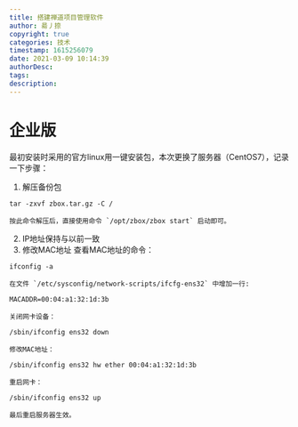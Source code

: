 ```yaml
---
title: 搭建禅道项目管理软件
author: 昜丿捺
copyright: true
categories: 技术
timestamp: 1615256079
date: 2021-03-09 10:14:39
authorDesc:
tags:
description:
---
```

# 企业版
最初安装时采用的官方linux用一键安装包，本次更换了服务器（CentOS7），记录一下步骤：

<!-- more -->

1. 解压备份包
```
tar -zxvf zbox.tar.gz -C /
```
	按此命令解压后，直接使用命令 `/opt/zbox/zbox start` 启动即可。
2. IP地址保持与以前一致
3. 修改MAC地址
	查看MAC地址的命令：
```
ifconfig -a
```
	在文件 `/etc/sysconfig/network-scripts/ifcfg-ens32` 中增加一行:
```
MACADDR=00:04:a1:32:1d:3b
```
	关闭网卡设备：
```
/sbin/ifconfig ens32 down
```
	修改MAC地址：
```
/sbin/ifconfig ens32 hw ether 00:04:a1:32:1d:3b
```
	重启网卡：
```
/sbin/ifconfig ens32 up
```
	最后重启服务器生效。